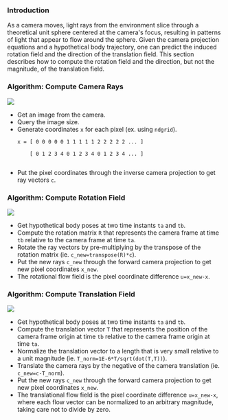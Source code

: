 ### Introduction ###

As a camera moves, light rays from the environment slice through a theoretical unit sphere centered at the camera's focus, resulting in patterns of light that appear to flow around the sphere.  Given the camera projection equations and a hypothetical body trajectory, one can predict the induced rotation field and the direction of the translation field.  This section describes how to compute the rotation field and the direction, but not the magnitude, of the translation field.

### Algorithm: Compute Camera Rays ###

<img src='http://functionalnavigation.googlecode.com/svn/wiki/StandardPerspectiveRays.png'>

<ul><li>Get an image from the camera.<br>
</li><li>Query the image size.<br>
</li><li>Generate coordinates <code>x</code> for each pixel (ex. using <code>ndgrid</code>).<br>
<pre><code>x = [ 0 0 0 0 0 1 1 1 1 1 2 2 2 2 2 ... ]<br>
    [ 0 1 2 3 4 0 1 2 3 4 0 1 2 3 4 ... ]<br>
</code></pre>
</li><li>Put the pixel coordinates through the inverse camera projection to get ray vectors <code>c</code>.</li></ul>

<h3>Algorithm: Compute Rotation Field</h3>

<img src='http://functionalnavigation.googlecode.com/svn/wiki/StandardPerspectiveRotation.png'>

<ul><li>Get hypothetical body poses at two time instants <code>ta</code> and <code>tb</code>.<br>
</li><li>Compute the rotation matrix <code>R</code> that represents the camera frame at time <code>tb</code> relative to the camera frame at time <code>ta</code>.<br>
</li><li>Rotate the ray vectors by pre-multiplying by the transpose of the rotation matrix (ie. <code>c_new=transpose(R)*c</code>).<br>
</li><li>Put the new rays <code>c_new</code> through the forward camera projection to get new pixel coordinates <code>x_new</code>.<br>
</li><li>The rotational flow field is the pixel coordinate difference <code>u=x_new-x</code>.</li></ul>

<h3>Algorithm: Compute Translation Field</h3>

<img src='http://functionalnavigation.googlecode.com/svn/wiki/StandardPerspectiveTranslationNormalized.png'>

<ul><li>Get hypothetical body poses at two time instants <code>ta</code> and <code>tb</code>.<br>
</li><li>Compute the translation vector <code>T</code> that represents the position of the camera frame origin at time <code>tb</code> relative to the camera frame origin at time <code>ta</code>.<br>
</li><li>Normalize the translation vector to a length that is very small relative to a unit magnitude (ie. <code>T_norm=1E-6*T/sqrt(dot(T,T))</code>).<br>
</li><li>Translate the camera rays by the negative of the camera translation (ie. <code>c_new=c-T_norm</code>).<br>
</li><li>Put the new rays <code>c_new</code> through the forward camera projection to get new pixel coordinates <code>x_new</code>.<br>
</li><li>The translational flow field is the pixel coordinate difference <code>u=x_new-x</code>, where each flow vector can be normalized to an arbitrary magnitude, taking care not to divide by zero.